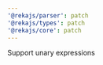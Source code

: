 ```yaml
---
'@rekajs/parser': patch
'@rekajs/types': patch
'@rekajs/core': patch
---
```


Support unary expressions
